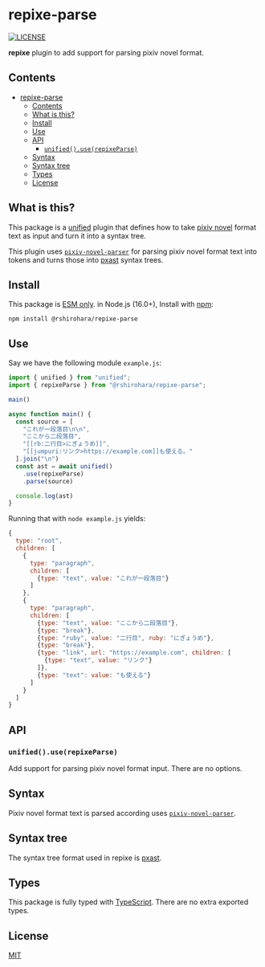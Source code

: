 # repixe-parse

[![LICENSE][license-badge]][license]

**repixe** plugin to add support for parsing pixiv novel format.

## Contents

- [repixe-parse](#repixe-parse)
  - [Contents](#contents)
  - [What is this?](#what-is-this)
  - [Install](#install)
  - [Use](#use)
  - [API](#api)
    - [`unified().use(repixeParse)`](#unifieduserepixeparse)
  - [Syntax](#syntax)
  - [Syntax tree](#syntax-tree)
  - [Types](#types)
  - [License](#license)

## What is this?

This package is a [unified][unified] plugin that defines how to take [pixiv novel][pixiv-novel] format text as input and turn it into a syntax tree.

This plugin uses [`pixiv-novel-parser`][pixiv-novel-parser]
for parsing pixiv novel format text into tokens
and turns those into [pxast][pxast] syntax trees.

## Install

This package is [ESM only](https://gist.github.com/sindresorhus/a39789f98801d908bbc7ff3ecc99d99c).
in Node.js (16.0+), Install with [npm][npm]:

```shell
npm install @rshirohara/repixe-parse
```

## Use

Say we have the following module `example.js`:

```js
import { unified } from "unified";
import { repixeParse } from "@rshirohara/repixe-parse";

main()

async function main() {
  const source = [
    "これが一段落目\n\n",
    "ここから二段落目",
    "[[rb:二行目>にぎょうめ]]",
    "[[jumpuri:リンク>https://example.com]]も使える。"
  ].join("\n")
  const ast = await unified()
    .use(repixeParse)
    .parse(source)

  console.log(ast)
}
```

Running that with `node example.js` yields:

```js
{
  type: "root",
  children: [
    {
      type: "paragraph",
      children: [
        {type: "text", value: "これが一段落目"}
      ]
    },
    {
      type: "paragraph",
      children: [
        {type: "text", value: "ここから二段落目"},
        {type: "break"},
        {type: "ruby", value: "二行目", ruby: "にぎょうめ"},
        {type: "break"},
        {type: "link", url: "https://example.com", children: [
          {type: "text", value: "リンク"}
        ]},
        {type: "text": value: "も使える"}
      ]
    }
  ]
}
```

## API

### `unified().use(repixeParse)`

Add support for parsing pixiv novel format input.
There are no options.

## Syntax

Pixiv novel format text is parsed according uses [`pixiv-novel-parser`][pixiv-novel-parser].

## Syntax tree

The syntax tree format used in repixe is [pxast][pxast].

## Types

This package is fully typed with [TypeScript][typescript]. There are no extra exported types.

## License

[MIT][license]

<!-- Link Definitions -->

[license-badge]: https://img.shields.io/github/license/RShirohara/unified-pixiv
[license]: ./LICENSE
[npm]: https://docs.npmjs.com/cli/install
[pixiv-novel-parser]: https://github.com/pixiv/pixiv-novel-parser
[pixiv-novel]: https://www.pixiv.net/novel/
[pxast]: https://github.com/RShirohara/unified-pixiv/tree/main/packages/pxast
[typescript]: https://www.typescriptlang.org
[unified]: https://github.com/unifiedjs/unified/

